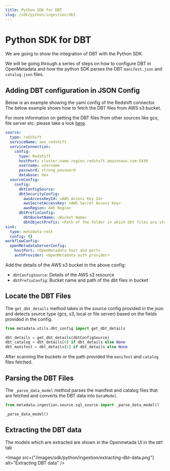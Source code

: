 ```yaml
---
title: Python SDK for DBT
slug: /sdk/python/ingestion/dbt
---
```


# Python SDK for DBT
We are going to show the integration of DBT with the Python SDK.

We will be going through a series of steps on how to configure DBT in OpenMetadata and how the python SDK parses the DBT `manifest.json` and `catalog.json` files.

## Adding DBT configuration in JSON Config
Below is an example showing the yaml config of the Redshift connector. The below example shows how to fetch the DBT files from AWS s3 bucket.

For more information on getting the DBT files from other sources like gcs, file server etc. please take a look [here](/sdk/python/ingestion/dbt#locate-the-dbt-files).

```yaml
source:
  type: redshift
  serviceName: aws_redshift
  serviceConnection:
    config:
      type: Redshift
      hostPort: cluster.name.region.redshift.amazonaws.com:5439
      username: username
      password: strong_password
      database: dev
  sourceConfig:
    config:
      dbtConfigSource:
      dbtSecurityConfig:
        awsAccessKeyId: <AWS Access Key Id>
        awsSecretAccessKey: <AWS Secret Access Key>
        awsRegion: AWS Region
      dbtPrefixConfig:
        dbtBucketName: <Bucket Name>
        dbtObjectPrefix: <Path of the folder in which dbt files are stored>
sink:
  type: metadata-rest
  config: {}
workflowConfig:
  openMetadataServerConfig:
    hostPort: <OpenMetadata host and port>
    authProvider: <OpenMetadata auth provider>
```

Add the details of the AWS s3 bucket in the above config:

- `dbtConfigSource`: Details of the AWS s3 resource
- `dbtPrefixConfig`: Bucket name and path of the dbt files in bucket

## Locate the DBT Files
The `get_dbt_details` method takes in the source config provided in the json and detects source type (gcs, s3, local or file server) based on the fields provided in the config.

```python
from metadata.utils.dbt_config import get_dbt_details

dbt_details = get_dbt_details(dbtConfigSource)
dbt_catalog = dbt_details[0] if dbt_details else None
dbt_manifest = dbt_details[1] if dbt_details else None
```

After scanning the buckets or the path provided the `manifest` and `catalog` files fetched.

## Parsing the DBT Files
The `_parse_data_model` method parses the manifest and catalog files that are fetched and converts the DBT data into `DataModel`.

```python
from metadata.ingestion.source.sql_source import _parse_data_model()

_parse_data_model()
```

## Extracting the DBT data
The models which are extracted are shown in the Openmetada UI in the `DBT` tab

<Image
src={"/images/sdk/python/ingestion/extracting-dbt-data.png"}
alt="Extracting DBT data"
/>  